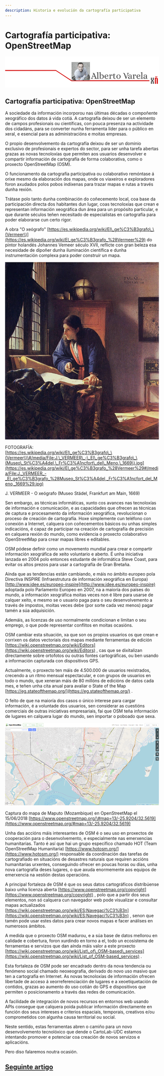 ```yaml
---
description: Historia e evolución da cartografía participativa
---
```


# Cartografía participativa: OpenStreetMap

![](.gitbook/assets/cabeceira-alberto_varela.png)

## Cartografía participativa: OpenStreetMap

A sociedade da información incorporou nas últimas décadas o compoñente xeográfico dos datos á vida cotiá. A cartografía deixou de ser un elemento de campos profesionais ou científicas, con pouca presenza na actividade dos cidadáns, para se converter nunha ferramenta líder para o público en xeral, e esencial para as administracións e moitas empresas.  
  
O propio desenvolvemento da cartografía deixou de ser un dominio exclusivo de profesionais e expertos do sector, para ser unha tarefa abertas grazas as novas tecnoloxías que permiten aos usuarios desenvolver e compartir información de cartografía de forma colaborativa, como o proxecto OpenStreetMap \(OSM\).

  
 O funcionamento da cartografía participativa ou colaborativo remóntase á orixe mesmo da elaboración dos mapas, onde os viaxeiros e exploradores foron axudados polos pobos indíxenas para trazar mapas e rutas a través dunha rexión.  
  
Trátase polo tanto dunha combinación do coñecemento local, coa base da participación directa dos habitantes dun lugar, coas tecnoloxías que crean e representan información xeográfica dun área para un propósito particular, e que durante séculos teñen necesitado de especialistas en cartografía para poder elaborarse cun certo rigor.  
  
A obra "O xeógrafo" [https://es.wikipedia.org/wiki/El\_ge%C3%B3grafo\_\(Vermeer\)](https://es.wikipedia.org/wiki/El_ge%C3%B3grafo_%28Vermeer%29) do pintor holandés Johannes Vemeer século XVII, reflicte con gran beleza esa necesidade de dipoñer dunha iluminación científica e dunha instrumentación complexa para poder construír un mapa.

![](.gitbook/assets/800px-j._vermeer_-_el_geografo_-museo_staedel-_francfort_del_meno-_1669.jpg)

FOTOGRAFÍA:  
 [https://es.wikipedia.org/wiki/El\_ge%C3%B3grafo\_\(Vermeer\)\#/media/File:J.\_VERMEER\_-\_El\_ge%C3%B3grafo\_\(Museo\_St%C3%A4del,\_Fr%C3%A1ncfort\_del\_Meno,\_1669\).jpg](https://es.wikipedia.org/wiki/El_ge%C3%B3grafo_%28Vermeer%29#/media/File:J._VERMEER_-_El_ge%C3%B3grafo_%28Museo_St%C3%A4del,_Fr%C3%A1ncfort_del_Meno,_1669%29.jpg)

J. VERMEER - O xeógrafo \(Museo Städel, Frankfurt am Main, 1669\)  
  
Sen embargo, as técnicas informáticas, xunto cos avances nas tecnoloxías de información e comunicación, e as capacidades que ofrecen as técnicas de captura e procesamento da información xeográfica, revolucionan o proceso de creación de cartografía. Hoxe simplemente cun teléfono con conexión a Internet, calquera con coñecementos básicos ou unhas simples indicacións, é capaz de participar na creación de cartografía de precisión en calquera rexión do mundo, como evidencia o proxecto colaborativo OpenStreetMap para crear mapas libres e editables.  
  
OSM pódese definir como un movemento mundial para crear e compartir información xeográfica de xeito voluntario e aberto. É unha iniciativa lanzada en 2004 polo entonces estudante de informática Steve Coast, para evitar os altos prezos para usar a cartografía de Gran Bretaña.  
  
Aínda que as tendencias están cambiando, e máis no ámbito europeo pola Directiva INSPIRE \(Infraestrutura de información xeográfica en Europa\) [http://www.idee.es/europeo-inspire](http://www.idee.es/europeo-inspire) adoptada polo Parlamento Europeo en 2007, na a maioría dos países do mundo, a información xeográfica moitas veces non é libre para usarse de calquer xeito, e mesmo se o usuario paga para o seu desenvolvemento a través de impostos, moitas veces debe \(por sorte cada vez menos\) pagar tamén a súa adquisición.  
  
Ademáis, as licenzas de uso normalmente condicionan e limitan o seu emprego, o que pode representar conflitos en moitas ocasións.  
  
 OSM cambiar esta situación, xa que son os propios usuarios os que crean e corrixen os datos vectoriais dos mapas mediante ferramentas de edición [https://wiki.openstreetmap.org/wiki/Editors](https://wiki.openstreetmap.org/wiki/Editors) , cas que se dixitalizan directamente sobre ortofotos ou outras fontes cartográficas, ou ben usando a información capturada con dispositivos GPS.   
  
Actualmente, o proxecto ten máis de 4.500.000 de usuarios rexistrados, crecendo a un ritmo mensual espectacular, e con grupos de usuarios en todo o mundo, que xeneran máis de 80 millóns de edicións de datos cada mes, e teñen unha cita anual para avaliar o State of the Map [https://eg.stateofthemap.org/](https://eg.stateofthemap.org/) .  
  
O feito de que na maioría dos casos o único interese para cargar información, é a voluntade dos usuarios, sen considerar as cuestións comerciais de outras iniciativas empresariais, fai que OSM teña información de lugares en calquera lugar do mundo, sen importar o poboado que sexa.

![](.gitbook/assets/openstreetmap.png)

Captura do mapa de Maputo \(Mozambique\) en OpenStreetMap el 15/06/2018 [https://www.openstreetmap.org/\#map=13/-25.9204/32.5619](https://www.openstreetmap.org/#map=13/-25.9204/32.5619)

Unha das accións máis interesantes de OSM é o seu uso en proxectos de cooperación para o desenvolvemento, e especialmente nas emerxencias humanitarias. Tanto é así que hai un grupo específico chamado HOT \(Team OpenStreetMap Humanitaria\) [https://www.hotosm.org/](https://www.hotosm.org/) responsable da coordinación das tarefas de cartografiado en situacións de desastres naturais que requiren accións humanitarias urxentes, conseguindo ofrecer en poucas horas ou días, unha nova cartografía deses lugares, o que axuda enormemente aos equipos de emerxencia na xestión destas operacións.

A principal fortaleza de OSM é que os seus datos cartográficos distribúense baixo unha licenza aberta [https://www.openstreetmap.org/copyright](https://www.openstreetmap.org/copyright) , polo que a partir dos seus elementos, non só calquera cun navegador web pode visualizar e consultar mapas actualizados [https://wiki.openstreetmap.org/wiki/ES:Navegaci%C3%B3n](https://wiki.openstreetmap.org/wiki/ES:Navegaci%C3%B3n) , senon que tamén pode usar estes datos para crear novos mapas e facer análises en numerosos ámbitos.  
  
A medida que o proxecto OSM madurou, e a súa base de datos mellorou en calidade e cobertura, foron xurdindo en torno a el, todo un ecosistema de ferramentas e servizos que dan aínda máis valor a este proxecto [https://wiki.openstreetmap.org/wiki/List\_of\_OSM-based\_services](https://wiki.openstreetmap.org/wiki/List_of_OSM-based_services) .

Esta fortaleza de OSM pode ser encadrado dentro da nova tendencia ou fenómeno social chamado neoxeografia, derivado do novo uso masivo que ten a cartografía en Internet. As novas tecnoloxías de información ofrecen libertade de acceso á xeorreferenciación de lugares e a xeoetiquetación de contidos, grazas ao aumento do uso cotián do GPS e dispositivos que permiten o posicionamento a través das redes de comunicación.  
  
A facilidade de integración de novos recursos en entornos web usando APIs consegue que calquera poida publicar información directamente en función dos seus intereses e criterios espaciais, temporais, creativos e/ou comprometidos con algunha causa territorial ou social.  
  
Neste sentido, estas ferramentas abren o camiño para un novo desenvolvemento tecnolóxico que dende o CartoLab-UDC estamos intentando promover e potenciar coa creación de novos servizos e aplicacións.  
  
Pero diso falaremos noutra ocasión.

## [Seguinte artigo](xornada-de-presentacion-de-software-con-licenza-libre-para-uso-cientifico.md)

